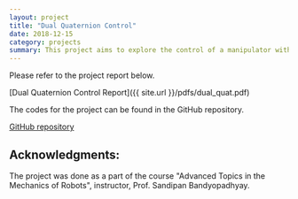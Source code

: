 ```yaml
---
layout: project
title: "Dual Quaternion Control"
date: 2018-12-15
category: projects
summary: This project aims to explore the control of a manipulator with dual quaternion representation. Also studies the effects of choice of error to be controlled and its implication on the physical robot.
---
```


Please refer to the project report below.

[Dual Quaternion Control Report]({{ site.url }}/pdfs/dual_quat.pdf)

The codes for the project can be found in the GitHub repository.

[GitHub repository](https://github.com/akhilsathuluri/Dual_Quaternion_Control)

## Acknowledgments:
The project was done as a part of the course "Advanced Topics in the Mechanics of Robots", instructor, Prof. Sandipan Bandyopadhyay.
